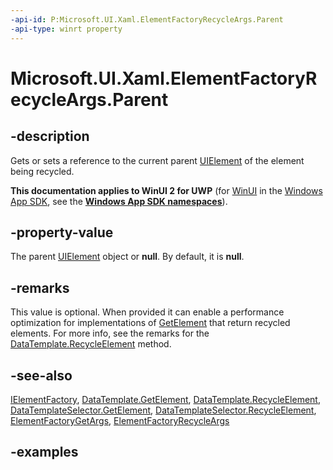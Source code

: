 ```yaml
---
-api-id: P:Microsoft.UI.Xaml.ElementFactoryRecycleArgs.Parent
-api-type: winrt property
---
```


<!-- Property syntax.
public UIElement Parent { get;  set; }
-->

# Microsoft.UI.Xaml.ElementFactoryRecycleArgs.Parent

## -description

Gets or sets a reference to the current parent [UIElement](uielement.md) of the element being recycled.

**This documentation applies to WinUI 2 for UWP** (for [WinUI](/windows/apps/winui/winui3/) in the [Windows App SDK](/windows/apps/windows-app-sdk/), see the **[Windows App SDK namespaces](/windows/windows-app-sdk/api/winrt/)**).

## -property-value

The parent [UIElement](uielement.md) object or **null**.  By default, it is **null**.

## -remarks

This value is optional. When provided it can enable a performance optimization for implementations of [GetElement](ielementfactory_getelement_445960756.md) that return recycled elements.  For more info, see the remarks for the [DataTemplate.RecycleElement](datatemplate_recycleelement_1220951169.md) method.

## -see-also

[IElementFactory](ielementfactory.md), [DataTemplate.GetElement](/uwp/api/windows.ui.xaml.datatemplate.getelement), [DataTemplate.RecycleElement](/uwp/api/windows.ui.xaml.datatemplate.recycleelement), [DataTemplateSelector.GetElement](/uwp/api/windows.ui.xaml.controls.datatemplateselector.getelement), [DataTemplateSelector.RecycleElement](/uwp/api/windows.ui.xaml.controls.datatemplateselector.recycleelement), [ElementFactoryGetArgs](elementfactorygetargs.md), [ElementFactoryRecycleArgs](elementfactoryrecycleargs.md)

## -examples
